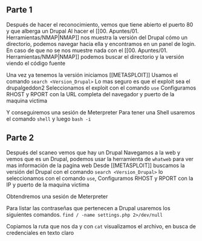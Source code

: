 ## Parte 1
Después de hacer el reconocimiento, vemos que tiene abierto el puerto 80 y que alberga un Drupal
Al hacer el [[00. Apuntes/01. Herramientas/NMAP|NMAP]] nos muestra la versión del Drupal cómo un directorio, podemos navegar hacia ella y encontramos en un panel de login.
En caso de que no se nos muestre nada con el [[00. Apuntes/01. Herramientas/NMAP|NMAP]] podemos buscar el directorio y la versión viendo el código fuente

Una vez ya tenemos la versión iniciamos [[METASPLOIT]]
Usamos el comando `search <Version_Drupal>`
Lo mas seguro es que el exploit sea el drupalgeddon2
Seleccionamos el exploit con el comando `use`
Configuramos RHOST y RPORT con la URL completa del navegador y puerto de la maquina victima

Y conseguiremos una sesión de Meterpreter
Para tener una Shell usaremos el comando `shell` y luego `bash -i`


## Parte 2

Después del scaneo vemos que hay un Drupal
Navegamos  a la web y vemos que es un Drupal, podemos usar la herramienta de `whatweb` para ver mas información de la pagina web
Desde [[METASPLOIT]] buscamos la versión del Drupal con el comando `search <Version_Drupal>` lo seleccionamos con el comando `use`,
Configuramos RHOST y RPORT con la IP y puerto de la maquina victima

Obtendremos una sesión de Meterpreter

Para listar las contraseñas que pertenecen a Drupal usaremos los siguientes comandos.
`find / -name settings.php 2>/dev/null`

Copiamos la ruta que nos da y con `cat` visualizamos el archivo, en busca de credenciales en texto claro 